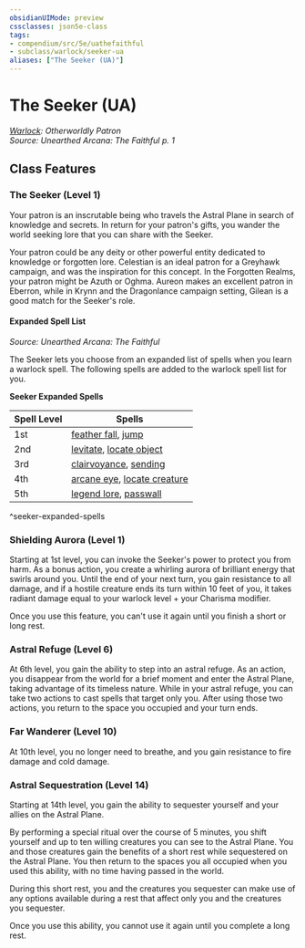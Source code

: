 ```yaml
---
obsidianUIMode: preview
cssclasses: json5e-class
tags:
- compendium/src/5e/uathefaithful
- subclass/warlock/seeker-ua
aliases: ["The Seeker (UA)"]
---
```

# The Seeker (UA)
*[Warlock](warlock.md): Otherworldly Patron*  
*Source: Unearthed Arcana: The Faithful p. 1*  


## Class Features

### The Seeker (Level 1)

Your patron is an inscrutable being who travels the Astral Plane in search of knowledge and secrets. In return for your patron's gifts, you wander the world seeking lore that you can share with the Seeker.

Your patron could be any deity or other powerful entity dedicated to knowledge or forgotten lore. Celestian is an ideal patron for a Greyhawk campaign, and was the inspiration for this concept. In the Forgotten Realms, your patron might be Azuth or Oghma. Aureon makes an excellent patron in Eberron, while in Krynn and the Dragonlance campaign setting, Gilean is a good match for the Seeker's role.

#### Expanded Spell List
_Source: Unearthed Arcana: The Faithful_

The Seeker lets you choose from an expanded list of spells when you learn a warlock spell. The following spells are added to the warlock spell list for you.

**Seeker Expanded Spells**

| Spell Level | Spells |
|-------------|--------|
| 1st | [feather fall](/Systems/5e/spells/feather-fall.md), [jump](/Systems/5e/spells/jump.md) |
| 2nd | [levitate](/Systems/5e/spells/levitate.md), [locate object](/Systems/5e/spells/locate-object.md) |
| 3rd | [clairvoyance](/Systems/5e/spells/clairvoyance.md), [sending](/Systems/5e/spells/sending.md) |
| 4th | [arcane eye](/Systems/5e/spells/arcane-eye.md), [locate creature](/Systems/5e/spells/locate-creature.md) |
| 5th | [legend lore](/Systems/5e/spells/legend-lore.md), [passwall](/Systems/5e/spells/passwall.md) |
^seeker-expanded-spells

### Shielding Aurora (Level 1)

Starting at 1st level, you can invoke the Seeker's power to protect you from harm. As a bonus action, you create a whirling aurora of brilliant energy that swirls around you. Until the end of your next turn, you gain resistance to all damage, and if a hostile creature ends its turn within 10 feet of you, it takes radiant damage equal to your warlock level + your Charisma modifier.

Once you use this feature, you can't use it again until you finish a short or long rest.

### Astral Refuge (Level 6)

At 6th level, you gain the ability to step into an astral refuge. As an action, you disappear from the world for a brief moment and enter the Astral Plane, taking advantage of its timeless nature. While in your astral refuge, you can take two actions to cast spells that target only you. After using those two actions, you return to the space you occupied and your turn ends.

### Far Wanderer (Level 10)

At 10th level, you no longer need to breathe, and you gain resistance to fire damage and cold damage.

### Astral Sequestration (Level 14)

Starting at 14th level, you gain the ability to sequester yourself and your allies on the Astral Plane.

By performing a special ritual over the course of 5 minutes, you shift yourself and up to ten willing creatures you can see to the Astral Plane. You and those creatures gain the benefits of a short rest while sequestered on the Astral Plane. You then return to the spaces you all occupied when you used this ability, with no time having passed in the world.

During this short rest, you and the creatures you sequester can make use of any options available during a rest that affect only you and the creatures you sequester.

Once you use this ability, you cannot use it again until you complete a long rest.